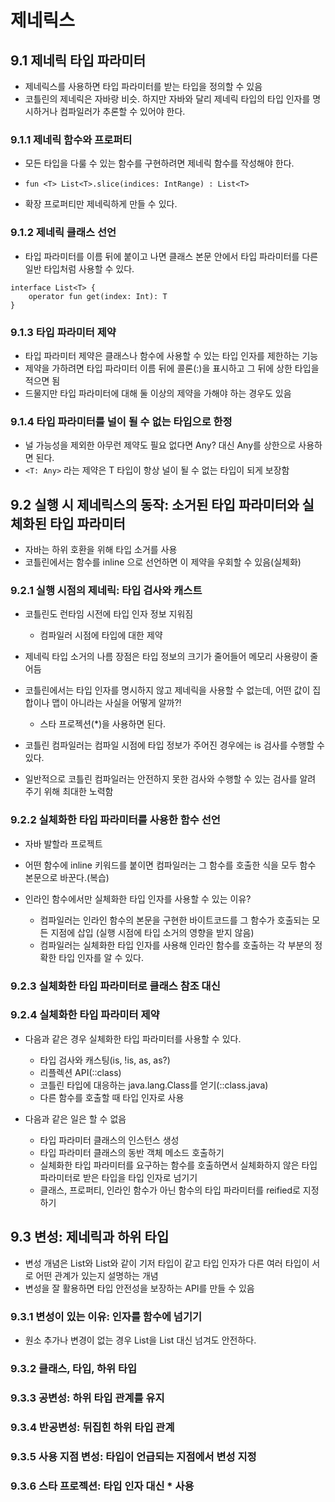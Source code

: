 # 제네릭스

## 9.1 제네릭 타입 파라미터
- 제네릭스를 사용하면 타입 파라미터를 받는 타입을 정의할 수 있음
- 코틀린의 제네릭은 자바랑 비슷. 하지만 자바와 달리 제네릭 타입의 타입 인자를 명시하거나 컴파일러가 추론할 수 있어야 한다.

### 9.1.1 제네릭 함수와 프로퍼티
- 모든 타입을 다룰 수 있는 함수를 구현하려면 제네릭 함수를 작성해야 한다.
- `fun <T> List<T>.slice(indices: IntRange) : List<T>`

- 확장 프로퍼티만 제네릭하게 만들 수 있다.

### 9.1.2 제네릭 클래스 선언
- 타입 파라미터를 이름 뒤에 붙이고 나면 클래스 본문 안에서 타입 파라미터를 다른 일반 타입처럼 사용할 수 있다. 

```
interface List<T> {
    operator fun get(index: Int): T
}
```

### 9.1.3 타입 파라미터 제약
- 타입 파라미터 제약은 클래스나 함수에 사용할 수 있는 타입 인자를 제한하는 기능
- 제약을 가하려면 타입 파라미터 이름 뒤에 콜론(:)을 표시하고 그 뒤에 상한 타입을 적으면 됨
- 드물지만 타입 파라미터에 대해 둘 이상의 제약을 가해야 하는 경우도 있음

### 9.1.4 타입 파라미터를 널이 될 수 없는 타입으로 한정
- 널 가능성을 제외한 아무런 제약도 필요 없다면 Any? 대신 Any를 상한으로 사용하면 된다.
- `<T: Any>` 라는 제약은 T 타입이 항상 널이 될 수 없는 타입이 되게 보장함

## 9.2 실행 시 제네릭스의 동작: 소거된 타입 파라미터와 실체화된 타입 파라미터
- 자바는 하위 호환을 위해 타입 소거를 사용
- 코틀린에서는 함수를 inline 으로 선언하면 이 제약을 우회할 수 있음(실체화)

### 9.2.1 실행 시점의 제네릭: 타입 검사와 캐스트
- 코틀린도 런타임 시전에 타입 인자 정보 지워짐
    - 컴파일러 시점에 타입에 대한 제약

- 제네릭 타입 소거의 나름 장점은 타입 정보의 크기가 줄어들어 메모리 사용량이 줄어듬
- 코틀린에서는 타입 인자를 명시하지 않고 제네릭을 사용할 수 없는데, 어떤 값이 집합이나 맵이 아니라는 사실을 어떻게 알까?!
    - 스타 프로젝션(*)을 사용하면 된다. 

- 코틀린 컴파일러는 컴파일 시점에 타입 정보가 주어진 경우에는 is 검사를 수행할 수 있다.
- 일반적으로 코틀린 컴파일러는 안전하지 못한 검사와 수행할 수 있는 검사를 알려 주기 위해 최대한 노력함

### 9.2.2 실체화한 타입 파라미터를 사용한 함수 선언
- 자바 발할라 프로젝트
- 어떤 함수에 inline 키워드를 붙이면 컴파일러는 그 함수를 호출한 식을 모두 함수 본문으로 바꾼다.(복습)

- 인라인 함수에서만 실체화한 타입 인자를 사용할 수 있는 이유?
    - 컴파일러는 인라인 함수의 본문을 구현한 바이트코드를 그 함수가 호출되는 모든 지점에 삽입 (실행 시점에 타입 소거의 영향을 받지 않음)
    - 컴파일러는 실체화한 타입 인자를 사용해 인라인 함수를 호출하는 각 부분의 정확한 타입 인자를 알 수 있다. 

### 9.2.3 실체화한 타입 파라미터로 클래스 참조 대신

### 9.2.4 실체화한 타입 파라미터 제약
- 다음과 같은 경우 실체화한 타입 파라미터를 사용할 수 있다.
    - 타입 검사와 캐스팅(is, !is, as, as?)
    - 리플렉션 API(::class)
    - 코틀린 타입에 대응하는 java.lang.Class를 얻기(::class.java)
    - 다른 함수를 호출할 때 타입 인자로 사용

- 다음과 같은 일은 할 수 없음
    - 타입 파라미터 클래스의 인스턴스 생성
    - 타입 파라미터 클래스의 동반 객체 메소드 호출하기
    - 실체화한 타입 파라미터를 요구하는 함수를 호출하면서 실체화하지 않은 타입 파라미터로 받은 타입을 타입 인자로 넘기기
    - 클래스, 프로퍼티, 인라인 함수가 아닌 함수의 타입 파라미터를 reified로 지정하기 

## 9.3 변성: 제네릭과 하위 타입
- 변성 개념은 List<String>와 List<Any>와 같이 기저 타입이 같고 타입 인자가 다른 여러 타입이 서로 어떤 관계가 있는지 설명하는 개념
- 변성을 잘 활용하면 타입 안전성을 보장하는 API를 만들 수 있음

### 9.3.1 변성이 있는 이유: 인자를 함수에 넘기기
- 원소 추가나 변경이 없는 경우 List<String>을 List<Any> 대신 넘겨도 안전하다.
    
### 9.3.2 클래스, 타입, 하위 타입

    
### 9.3.3 공변성: 하위 타입 관계를 유지

    
### 9.3.4 반공변성: 뒤집힌 하위 타입 관계

    
### 9.3.5 사용 지점 변성: 타입이 언급되는 지점에서 변성 지정

    
### 9.3.6 스타 프로젝션: 타입 인자 대신 * 사용














